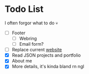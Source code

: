 # Todo List
I often forgor what to do 💀

- [ ] Footer
  - [ ] Webring
  - [ ] Email form?
- [ ] Replace current [website](https://patato.live)
- [X] Read JSON projects and portfolio
- [X] About me 
- [X] More details, it's kinda bland rn ngl